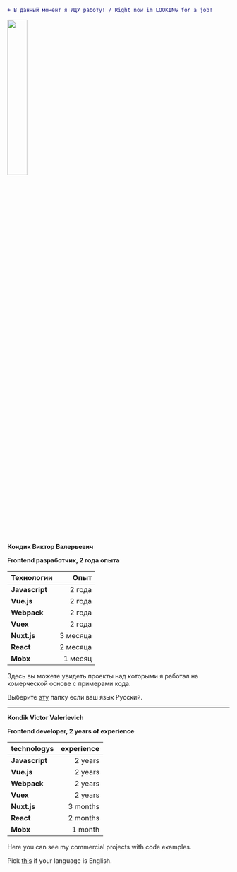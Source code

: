```diff
+ В данный момент я ИЩУ работу! / Right now im LOOKING for a job!
```

<img src="https://avatars1.githubusercontent.com/u/22168010?s=460&v=4" width="30%"></img>

**Кондик Виктор Валерьевич**

**Frontend разработчик, 2 года опыта**

| Технологии   |      Опыт      |
|:---------|--------------:|
| **Javascript** | 2 года |
| **Vue.js** | 2 года |
| **Webpack** |    2 года   |
| **Vuex** | 2 года |
| **Nuxt.js** | 3 месяца |
| **React** | 2 месяца |
| **Mobx** | 1 месяц |

Здесь вы можете увидеть проекты над которыми я работал на комерческой основе с примерами кода.

Выберите [эту](/russian) папку если ваш язык Русский.

---

**Kondik Victor Valerievich**

**Frontend developer, 2 years of experience**

| technologys |  experience  |
|:---------|--------------:|
| **Javascript** | 2 years |
| **Vue.js** |  2 years |
| **Webpack** |    2 years   |
| **Vuex** | 2 years |
| **Nuxt.js** | 3 months |
| **React** | 2 months |
| **Mobx** | 1 month |

Here you can see my commercial projects with code examples. 

Pick [this](/english) if your language is English. 

